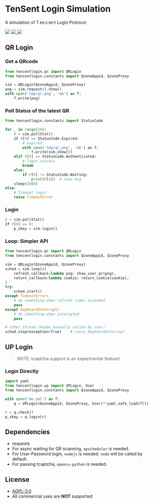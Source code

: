 # TenSent Login Simulation

A simulation of T&thinsp;en&thinsp;c&thinsp;en&thinsp;t Login Protocol

<div style="text-align:left">

<img src="https://img.shields.io/badge/python-3.8%2F3.9-blue">

<a href="https://github.com/JamzumSum/QQQR/actions/workflows/interface.yml">
<img src="https://github.com/JamzumSum/QQQR/actions/workflows/interface.yml/badge.svg">
</a>

<a href="https://github.com/JamzumSum/QQQR/actions/workflows/python-app.yml">
<img src="https://img.shields.io/github/workflow/status/JamzumSum/QQQR/Python%20application?logo=github">
</img>
</a>

</div>

## QR Login

### Get a QRcode

~~~ python
from tencentlogin.qr import QRLogin
from tencentlogin.constants import QzoneAppid, QzoneProxy

sim = QRLogin(QzoneAppid, QzoneProxy)
png = sim.request().show()
with open('tmp/qr.png', 'wb') as f:
    f.write(png)
~~~

### Poll Status of the latest QR

~~~ python
from tencentlogin.constants import StatusCode

for _ in range(10):
    r = sim.pollStat()
    if r[0] == StatusCode.Expired: 
        # expired
        with open('tmp/qr.png', 'wb') as f: 
            f.write(sim.show())
    elif r[0] == StatusCode.Authenticated: 
        # login success
        break   
    else: 
        if r[0] != StatusCode.Waiting: 
            print(r[4])  # show msg
    sleep(3000)
else:
    # Timeout logic
    raise TimeoutError
~~~

### Login

~~~ python
r = sim.pollStat()
if r[0] == 0:
    p_skey = sim.login()
~~~

### Loop: Simpler API

~~~ python
from tencentlogin.qr import QRLogin
from tencentlogin.constants import QzoneAppid, QzoneProxy

sim = QRLogin(QzoneAppid, QzoneProxy)
sched = sim.loop()(
    refresh_callback=lambda png: show_user_qr(png),
    return_callback=lambda cookie: return_cookie(cookie),
)
try:
    sched.start()
except TimeoutError:
    # do something when refresh times exceeded
    pass
except KeyboardInterrupt:
    # do something when interupted
    pass
~~~

~~~ python
# other thread (maybe manually called by user)
sched.stop(exception=True)    # raise KeyboardInterrupt
~~~

## UP Login

> NOTE: tcaptcha support is an experimental feature!

### Login Directly

~~~ python
import yaml
from tencentlogin.up import UPLogin, User
from tencentlogin.constants import QzoneAppid, QzoneProxy

with open('me.yml') as f:
    q = UPLogin(QzoneAppid, QzoneProxy, User(**yaml.safe_load(f)))

r = q.check()
p_skey = q.login(r)
~~~

## Dependencies

- requests
- For async waiting for QR scanning, `apscheduler` is needed. 
- For User-Password login, `nodejs` is needed. `node` will be called by default.
- For passing tcaptcha, `opencv-python` is needed.

## License

- [AGPL-3.0](https://github.com/JamzumSum/QQQR/blob/master/LICENCE)
- All commercial uses are __NOT__ supported
